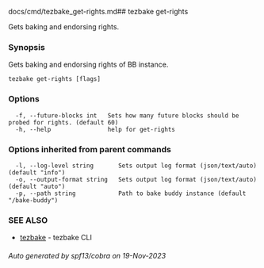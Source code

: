docs/cmd/tezbake_get-rights.md## tezbake get-rights

Gets baking and endorsing rights.

### Synopsis

Gets baking and endorsing rights of BB instance.

```
tezbake get-rights [flags]
```

### Options

```
  -f, --future-blocks int   Sets how many future blocks should be probed for rights. (default 60)
  -h, --help                help for get-rights
```

### Options inherited from parent commands

```
  -l, --log-level string       Sets output log format (json/text/auto) (default "info")
  -o, --output-format string   Sets output log format (json/text/auto) (default "auto")
  -p, --path string            Path to bake buddy instance (default "/bake-buddy")
```

### SEE ALSO

* [tezbake](/tezbake/reference/cmd/tezbake)	 - tezbake CLI

###### Auto generated by spf13/cobra on 19-Nov-2023
